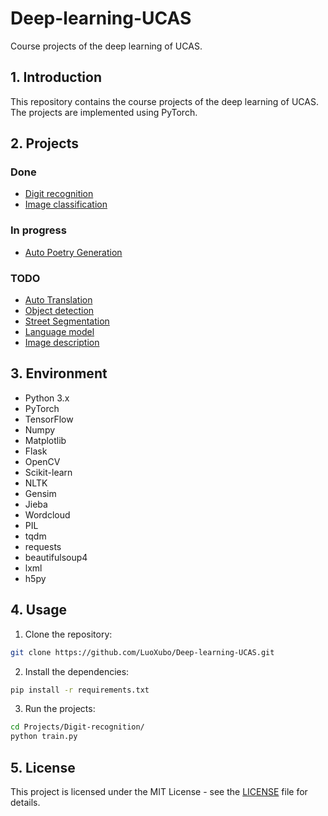 # Deep-learning-UCAS

Course projects of the deep learning of UCAS.

## 1. Introduction

This repository contains the course projects of the deep learning of UCAS. The projects are implemented using PyTorch.

## 2. Projects

### Done

- [Digit recognition](Projects/Digit-recognition/README.md)
- [Image classification](Projects\Digit-recognition\README.md)

### In progress

- [Auto Poetry Generation](Projects\Cyber-poet\README.md)

### TODO

- [Auto Translation](Projects/Translation/README.md)
- [Object detection](Projects/Object-detection/README.md)
- [Street Segmentation](Projects/Street-segmentation/README.md)
- [Language model](Projects/Language-model/README.md)
- [Image description](Projects/Image-description/README.md)

## 3. Environment

- Python 3.x
- PyTorch
- TensorFlow
- Numpy
- Matplotlib
- Flask
- OpenCV
- Scikit-learn
- NLTK
- Gensim
- Jieba
- Wordcloud
- PIL
- tqdm
- requests
- beautifulsoup4
- lxml
- h5py

## 4. Usage

1. Clone the repository:

```bash
git clone https://github.com/LuoXubo/Deep-learning-UCAS.git
```

2. Install the dependencies:

```bash
pip install -r requirements.txt
```

3. Run the projects:

```bash
cd Projects/Digit-recognition/
python train.py
```

## 5. License

This project is licensed under the MIT License - see the [LICENSE](LICENSE) file for details.
